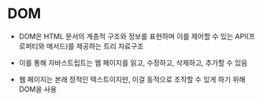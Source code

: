 # DOM

- DOM은 HTML 문서의 계층적 구조와 정보를 표현하며 이를 제어할 수 있는 API(프로퍼티와 메서드)를 제공하는 트리 자료구조
- 이를 통해 자바스트립트는 웹 페이지를 읽고, 수정하고, 삭제하고, 추가할 수 있음

- 웹 페이지는 본래 정적인 텍스트이지만, 이걸 동적으로 조작할 수 있게 하기 위해 DOM을 사용

